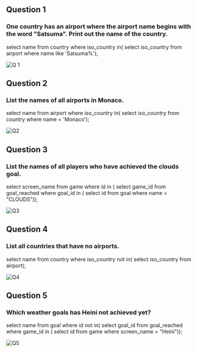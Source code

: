 ## Question 1
### One country has an airport where the airport name begins with the word "Satsuma". Print out the name of the country.
select name from country where iso_country in(
select iso_country from airport where name like 'Satsuma%');

![Q 1](https://github.com/user-attachments/assets/b888567f-7b2b-4a90-9d31-75580293e9f9)


## Question 2
### List the names of all airports in Monaco.
select name from airport
where iso_country in(
select iso_country from country
where name = 'Monaco');

![Q2](https://github.com/user-attachments/assets/8d8c24af-fc5d-4f7e-a937-2ee3b41db22f)

## Question 3
### List the names of all players who have achieved the clouds goal.
select screen_name from game
where id in (
select game_id from goal_reached
where goal_id in (
select id from goal
where name = "CLOUDS"));

![Q3](https://github.com/user-attachments/assets/3e40018a-2e42-4fcd-becc-0a2f9164fce4)

## Question 4
### List all countries that have no airports.
select name from country
where iso_country not in(
select iso_country from airport);

![Q4](https://github.com/user-attachments/assets/a22da6bb-f39e-4fbf-ba67-6b757af87b6b)

## Question 5
### Which weather goals has Heini not achieved yet?
select name from goal
where id not in(
select goal_id from goal_reached
where game_id in (
select id from game
where screen_name = "Heini"));

![Q5](https://github.com/user-attachments/assets/9fb51b8b-3424-4efe-82bb-27fec911eec1)
